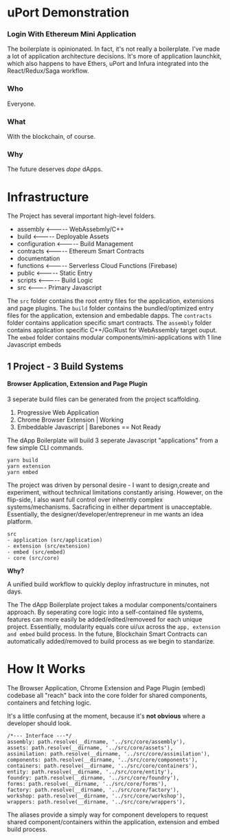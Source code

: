 # uPort Demonstration
### Login With Ethereum Mini Application

The boilerplate is opinionated. In fact, it's not really a boilerplate. I've made a lot of application architecture decisions. It's more of application launchkit, which also happens to have Ethers, uPort and Infura integrated into the React/Redux/Saga workflow.

### Who
Everyone.

### What
With the blockchain, of course.

### Why
The future deserves *dope* dApps.


# Infrastructure

The Project has several important high-level folders.

- assembly <----- WebAssebmly/C++
- build <----- Deployable Assets
- configuration <----- Build Management
- contracts <----- Ethereum Smart Contracts
- documentation 
- functions <----- Serverless Cloud Functions (Firebase)
- public <----- Static Entry
- scripts <----- Build Logic
- src <---- Primary Javascript

The ```src``` folder contains the root entry files for the application, extensions and page plugins.
The ```build``` folder contains the bundled/optimized entry files for the application, extension and embedable dapps.
The ```contracts``` folder contains application specific smart contracts.
The ```assembly``` folder contains application specific C++/Go/Rust for WebAssembly target ouput.
The ```embed``` folder contains modular components/mini-applications with 1 line Javascript embeds


## 1 Project - 3 Build Systems
#### Browser Application, Extension and Page Plugin
3 seperate build files can be generated from the project scaffolding.

1. Progressive Web Application 
2. Chrome Browser Extension | Working
3. Embeddable Javascript | Barebones == Not Ready

The dApp Boilerplate will build 3 seperate Javascript "applications" from a few simple CLI commands.

```
yarn build
yarn extension
yarn embed
```

The project was driven by personal desire - I want to design,create and experiment, without technical limitations constantly arising. However, on the flip-side, I also want full control over inherntly complex systems/mechanisms. Sacraficing in either department is unacceptable. Essentially, the designer/developer/entrepreneur in me wants an idea platform.

```
src
- application (src/application)
- extension (src/extension)
- embed (src/embed)
- core (src/core)
```


**Why?**

A unified build workflow to quickly deploy infrastructure in minutes, not days.

The The dApp Boilerplate  project takes a modular components/containers approach. By seperating core logic into a self-contained file systems, features can more easily be added/edited/removeed for each unique project. Essentially, modularity equals core ui/ux across the ```app, extension and embed``` build process. In the future, Blockchain Smart Contracts can automatically added/removed to build process as we begin to standarize.

# How It Works
The Browser Application, Chrome Extension and Page Plugin (embed) codebase all "reach" back into the core folder for shared components, containers and fetching logic. 

It's a little confusing at the moment, because it's **not obvious** where a developer should look.

```
/*--- Interface ---*/
assembly: path.resolve(__dirname, '../src/core/assembly'),
assets: path.resolve(__dirname, '../src/core/assets'),
assimilation: path.resolve(__dirname, '../src/core/assimilation'),
components: path.resolve(__dirname, '../src/core/components'),
containers: path.resolve(__dirname, '../src/core/containers'),
entity: path.resolve(__dirname, '../src/core/entity'),
foundry: path.resolve(__dirname, '../src/core/foundry'),
forms: path.resolve(__dirname, '../src/core/forms'),
factory: path.resolve(__dirname, '../src/core/factory'),
workshop: path.resolve(__dirname, '../src/core/workshop'),
wrappers: path.resolve(__dirname, '../src/core/wrappers'),
```
The aliases provide a simply way for component developers to request shared component/containers within the application, extension and embed build process.
